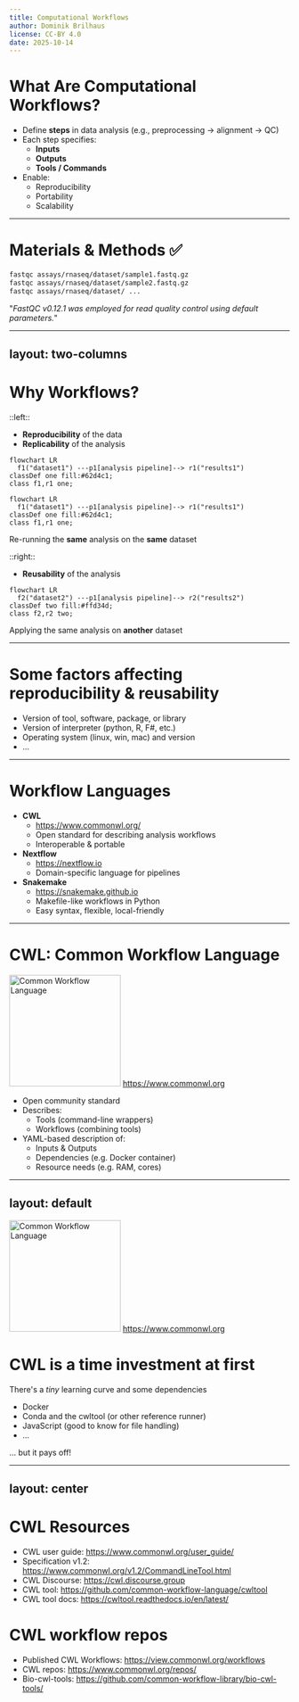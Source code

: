```yaml
---
title: Computational Workflows
author: Dominik Brilhaus
license: CC-BY 4.0
date: 2025-10-14
---
```


# What Are Computational Workflows?

- Define **steps** in data analysis (e.g., preprocessing → alignment → QC)
- Each step specifies:
  - **Inputs**
  - **Outputs**
  - **Tools / Commands**
- Enable:
  - Reproducibility  
  - Portability  
  - Scalability

---

# Materials & Methods ✅

```bash
fastqc assays/rnaseq/dataset/sample1.fastq.gz
fastqc assays/rnaseq/dataset/sample2.fastq.gz
fastqc assays/rnaseq/dataset/ ...
```

"*FastQC v0.12.1 was employed for read quality control using default parameters.*"

---
layout: two-columns
---

# Why Workflows?

::left::

- **Reproducibility** of the data
- **Replicability** of the analysis


```mermaid
flowchart LR
  f1("dataset1") ---p1[analysis pipeline]--> r1("results1")
classDef one fill:#62d4c1;
class f1,r1 one;
```


```mermaid
flowchart LR
  f1("dataset1") ---p1[analysis pipeline]--> r1("results1")
classDef one fill:#62d4c1;
class f1,r1 one;
```

Re-running the **same** analysis on the **same** dataset

::right::

- **Reusability** of the analysis

```mermaid
flowchart LR
  f2("dataset2") ---p1[analysis pipeline]--> r2("results2")
classDef two fill:#ffd34d;
class f2,r2 two;
```

Applying the same analysis on **another** dataset

---

# Some factors affecting reproducibility & reusability

- Version of tool, software, package, or library
- Version of interpreter (python, R, F#, etc.)
- Operating system (linux, win, mac) and version
- ...

---

# Workflow Languages

- **CWL**
  - https://www.commonwl.org/
  - Open standard for describing analysis workflows
  - Interoperable & portable
- **Nextflow**
  - https://nextflow.io
  - Domain-specific language for pipelines
- **Snakemake**
  - https://snakemake.github.io
  - Makefile-like workflows in Python
  - Easy syntax, flexible, local-friendly

---

# CWL: Common Workflow Language

<div class="absolute top-20 left-200">
  <img alt="Common Workflow Language" 
      type="image/svg" width="200" src="https://cdn.rawgit.com/common-workflow-language/logo/0b98d341/CWL-Logo-nofonts.svg" />
  <a class="text-xs text-gray-400" target="_blank" href="https://www.commonwl.org/">https://www.commonwl.org</a>
</div>

- Open community standard
- Describes:
  - Tools (command-line wrappers)
  - Workflows (combining tools)
- YAML-based description of:
  - Inputs & Outputs
  - Dependencies (e.g. Docker container)
  - Resource needs (e.g. RAM, cores)

---
layout: default
---

<div class="absolute top-20 left-200">
  <img alt="Common Workflow Language" 
      type="image/svg" width="200" src="https://cdn.rawgit.com/common-workflow-language/logo/0b98d341/CWL-Logo-nofonts.svg" />
  <a class="text-xs text-gray-400" target="_blank" href="https://www.commonwl.org/">https://www.commonwl.org</a>
</div>

# CWL is a time investment at first

There's a *tiny* learning curve and some dependencies

- Docker
- Conda and the cwltool (or other reference runner)
- JavaScript (good to know for file handling)
- ...

... but it pays off!

---
layout: center
---

# CWL Resources

- CWL user guide: https://www.commonwl.org/user_guide/
- Specification v1.2: https://www.commonwl.org/v1.2/CommandLineTool.html
- CWL Discourse: https://cwl.discourse.group
- CWL tool: https://github.com/common-workflow-language/cwltool
- CWL tool docs: https://cwltool.readthedocs.io/en/latest/

# CWL workflow repos

- Published CWL Workflows: https://view.commonwl.org/workflows
- CWL repos: https://www.commonwl.org/repos/
- Bio-cwl-tools: https://github.com/common-workflow-library/bio-cwl-tools/
